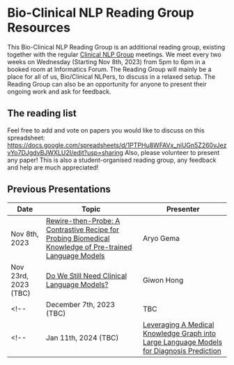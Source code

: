 # Bio-Clinical NLP Reading Group Resources

This Bio-Clinical NLP Reading Group is an additional reading group, existing together with the regular [Clinical NLP Group](https://www.ed.ac.uk/usher/clinical-natural-language-processing) meetings.
We meet every two weeks on Wednesday (Starting Nov 8th, 2023) from 5pm to 6pm in a booked room at Informatics Forum.
The Reading Group will mainly be a place for all of us, Bio/Clinical NLPers, to discuss in a relaxed setup.
The Reading Group can also be an opportunity for anyone to present their ongoing work and ask for feedback.

## The reading list

Feel free to add and vote on papers you would like to discuss on this spreadsheet:
https://docs.google.com/spreadsheets/d/1PTPHu8WFAVx_niUGn5Z260vJezvYo7DJgdvBJWXLU2I/edit?usp=sharing
Also, please volunteer to present any paper! This is also a student-organised reading group, any feedback and help are much appreciated!

## Previous Presentations

| Date | Topic | Presenter |
| ---- | ----- | --------- |
| Nov 8th, 2023 | [Rewire-then-Probe: A Contrastive Recipe for Probing Biomedical Knowledge of Pre-trained Language Models](presentations/20231108_AG_MedLAMA/20231108_AG_MedLAMA.md) | Aryo Gema |
| Nov 23rd, 2023 (TBC) | [Do We Still Need Clinical Language Models?](presentations/20231122_GW_DoWeStillNeedClinicalLanguageModels/20231122_GW_DoWeStillNeedClinicalLanguageModels.md) | Giwon Hong |
<!-- | December 7th, 2023 (TBC) | TBC | TBC | -->
<!-- | Jan 11th, 2024 (TBC) | [Leveraging A Medical Knowledge Graph into Large Language Models for Diagnosis Prediction](https://arxiv.org/abs/2308.14321) | Ruizhe Li | -->

